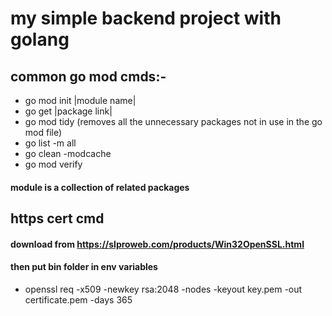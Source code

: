 # my simple backend project with golang
## common go mod cmds:-

- go mod init |module name|
- go get |package link|
- go mod tidy (removes all the unnecessary packages not in use in the go mod file)
- go list -m all
- go clean -modcache
- go mod verify

#### module is a collection of related packages

## https cert cmd
#### download from https://slproweb.com/products/Win32OpenSSL.html
#### then put bin folder in env variables

- openssl req -x509 -newkey rsa:2048 -nodes -keyout key.pem -out certificate.pem -days 365